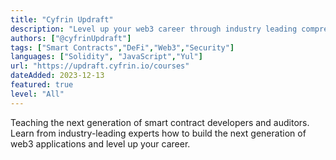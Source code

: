 ```yaml
---
title: "Cyfrin Updraft"
description: "Level up your web3 career through industry leading comprehensive courses"
authors: ["@cyfrinUpdraft"]
tags: ["Smart Contracts","DeFi","Web3","Security"]
languages: ["Solidity", "JavaScript","Yul"]
url: "https://updraft.cyfrin.io/courses"
dateAdded: 2023-12-13
featured: true
level: "All"
---
```

Teaching the next generation of smart contract developers and auditors. Learn from industry-leading experts how to build the next generation of web3 applications and level up your career.
